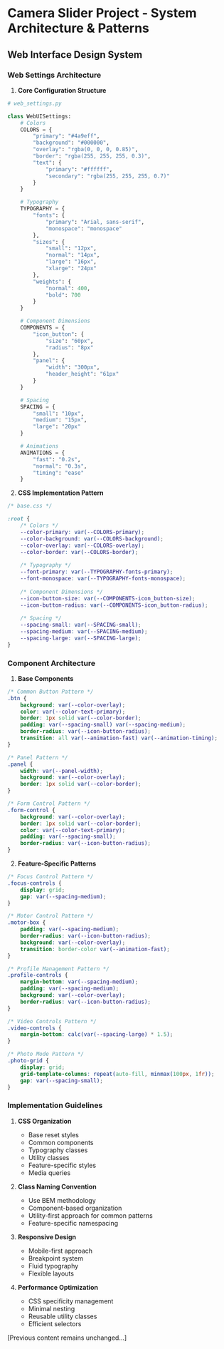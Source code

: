 # Camera Slider Project - System Architecture & Patterns

## Web Interface Design System

### Web Settings Architecture

1. **Core Configuration Structure**
```python
# web_settings.py

class WebUISettings:
    # Colors
    COLORS = {
        "primary": "#4a9eff",
        "background": "#000000",
        "overlay": "rgba(0, 0, 0, 0.85)",
        "border": "rgba(255, 255, 255, 0.3)",
        "text": {
            "primary": "#ffffff",
            "secondary": "rgba(255, 255, 255, 0.7)"
        }
    }

    # Typography
    TYPOGRAPHY = {
        "fonts": {
            "primary": "Arial, sans-serif",
            "monospace": "monospace"
        },
        "sizes": {
            "small": "12px",
            "normal": "14px",
            "large": "16px",
            "xlarge": "24px"
        },
        "weights": {
            "normal": 400,
            "bold": 700
        }
    }

    # Component Dimensions
    COMPONENTS = {
        "icon_button": {
            "size": "60px",
            "radius": "8px"
        },
        "panel": {
            "width": "300px",
            "header_height": "61px"
        }
    }

    # Spacing
    SPACING = {
        "small": "10px",
        "medium": "15px",
        "large": "20px"
    }

    # Animations
    ANIMATIONS = {
        "fast": "0.2s",
        "normal": "0.3s",
        "timing": "ease"
    }
```

2. **CSS Implementation Pattern**
```css
/* base.css */

:root {
    /* Colors */
    --color-primary: var(--COLORS-primary);
    --color-background: var(--COLORS-background);
    --color-overlay: var(--COLORS-overlay);
    --color-border: var(--COLORS-border);
    
    /* Typography */
    --font-primary: var(--TYPOGRAPHY-fonts-primary);
    --font-monospace: var(--TYPOGRAPHY-fonts-monospace);
    
    /* Component Dimensions */
    --icon-button-size: var(--COMPONENTS-icon_button-size);
    --icon-button-radius: var(--COMPONENTS-icon_button-radius);
    
    /* Spacing */
    --spacing-small: var(--SPACING-small);
    --spacing-medium: var(--SPACING-medium);
    --spacing-large: var(--SPACING-large);
}
```

### Component Architecture

1. **Base Components**
```css
/* Common Button Pattern */
.btn {
    background: var(--color-overlay);
    color: var(--color-text-primary);
    border: 1px solid var(--color-border);
    padding: var(--spacing-small) var(--spacing-medium);
    border-radius: var(--icon-button-radius);
    transition: all var(--animation-fast) var(--animation-timing);
}

/* Panel Pattern */
.panel {
    width: var(--panel-width);
    background: var(--color-overlay);
    border: 1px solid var(--color-border);
}

/* Form Control Pattern */
.form-control {
    background: var(--color-overlay);
    border: 1px solid var(--color-border);
    color: var(--color-text-primary);
    padding: var(--spacing-small);
    border-radius: var(--icon-button-radius);
}
```

2. **Feature-Specific Patterns**
```css
/* Focus Control Pattern */
.focus-controls {
    display: grid;
    gap: var(--spacing-medium);
}

/* Motor Control Pattern */
.motor-box {
    padding: var(--spacing-medium);
    border-radius: var(--icon-button-radius);
    background: var(--color-overlay);
    transition: border-color var(--animation-fast);
}

/* Profile Management Pattern */
.profile-controls {
    margin-bottom: var(--spacing-medium);
    padding: var(--spacing-medium);
    background: var(--color-overlay);
    border-radius: var(--icon-button-radius);
}

/* Video Controls Pattern */
.video-controls {
    margin-bottom: calc(var(--spacing-large) * 1.5);
}

/* Photo Mode Pattern */
.photo-grid {
    display: grid;
    grid-template-columns: repeat(auto-fill, minmax(100px, 1fr));
    gap: var(--spacing-small);
}
```

### Implementation Guidelines

1. **CSS Organization**
   - Base reset styles
   - Common components
   - Typography classes
   - Utility classes
   - Feature-specific styles
   - Media queries

2. **Class Naming Convention**
   - Use BEM methodology
   - Component-based organization
   - Utility-first approach for common patterns
   - Feature-specific namespacing

3. **Responsive Design**
   - Mobile-first approach
   - Breakpoint system
   - Fluid typography
   - Flexible layouts

4. **Performance Optimization**
   - CSS specificity management
   - Minimal nesting
   - Reusable utility classes
   - Efficient selectors

[Previous content remains unchanged...]
